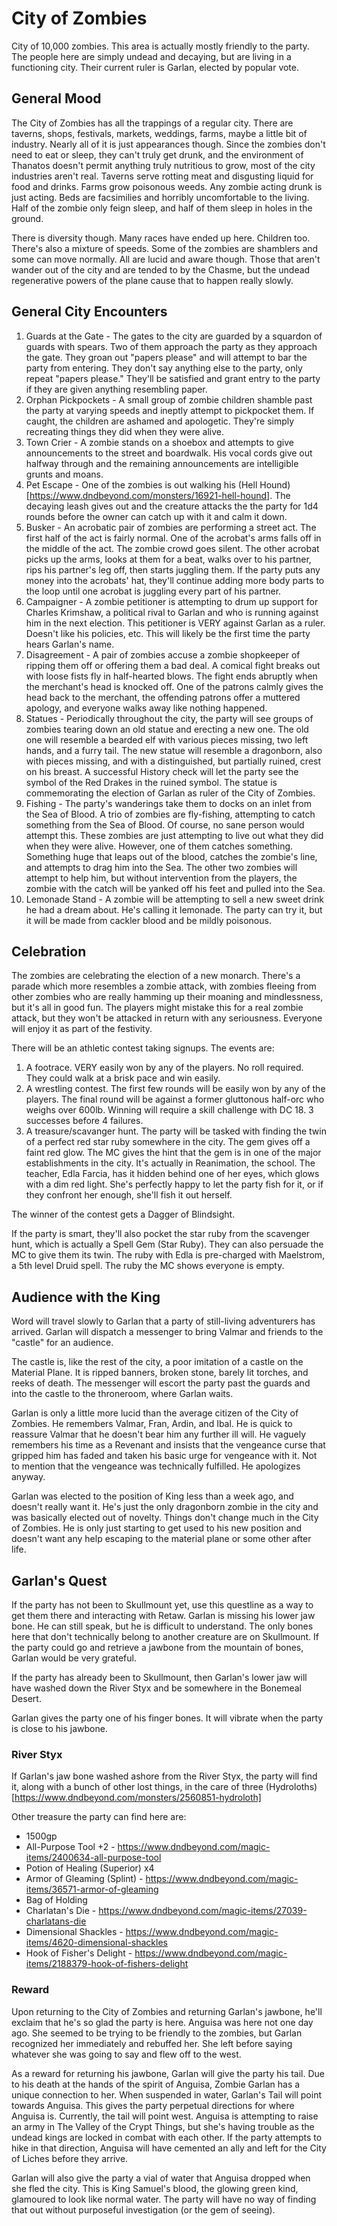 # City of Zombies
City of 10,000 zombies. This area is actually mostly friendly to the party. The people here are simply undead and decaying, but are living in a functioning city. Their current ruler is Garlan, elected by popular vote.

## General Mood
The City of Zombies has all the trappings of a regular city. There are taverns, shops, festivals, markets, weddings, farms, maybe a little bit of industry. Nearly all of it is just appearances though. Since the zombies don't need to eat or sleep, they can't truly get drunk, and the environment of Thanatos doesn't permit anything truly nutritious to grow, most of the city industries aren't real. Taverns serve rotting meat and disgusting liquid for food and drinks. Farms grow poisonous weeds. Any zombie acting drunk is just acting. Beds are facsimilies and horribly uncomfortable to the living. Half of the zombie only feign sleep, and half of them sleep in holes in the ground.
 
There is diversity though. Many races have ended up here. Children too. There's also a mixture of speeds. Some of the zombies are shamblers and some can move normally. All are lucid and aware though. Those that aren't wander out of the city and are tended to by the Chasme, but the undead regenerative powers of the plane cause that to happen really slowly.

## General City Encounters
1. Guards at the Gate - The gates to the city are guarded by a squardon of guards with spears. Two of them approach the party as they approach the gate. They groan out "papers please" and will attempt to bar the party from entering. They don't say anything else to the party, only repeat "papers please." They'll be satisfied and grant entry to the party if they are given anything resembling paper.
2. Orphan Pickpockets - A small group of zombie children shamble past the party at varying speeds and ineptly attempt to pickpocket them. If caught, the children are ashamed and apologetic. They're simply recreating things they did when they were alive.
3. Town Crier - A zombie stands on a shoebox and attempts to give announcements to the street and boardwalk. His vocal cords give out halfway through and the remaining announcements are intelligible grunts and moans.
4. Pet Escape - One of the zombies is out walking his (Hell Hound)[https://www.dndbeyond.com/monsters/16921-hell-hound]. The decaying leash gives out and the creature attacks the the party for 1d4 rounds before the owner can catch up with it and calm it down.
5. Busker - An acrobatic pair of zombies are performing a street act. The first half of the act is fairly normal. One of the acrobat's arms falls off in the middle of the act. The zombie crowd goes silent. The other acrobat picks up the arms, looks at them for a beat, walks over to his partner, rips his partner's leg off, then starts juggling them. If the party puts any money into the acrobats' hat, they'll continue adding more body parts to the loop until one acrobat is juggling every part of his partner.
6. Campaigner - A zombie petitioner is attempting to drum up support for Charles Krimshaw, a political rival to Garlan and who is running against him in the next election. This petitioner is VERY against Garlan as a ruler. Doesn't like his policies, etc. This will likely be the first time the party hears Garlan's name.
7. Disagreement - A pair of zombies accuse a zombie shopkeeper of ripping them off or offering them a bad deal. A comical fight breaks out with loose fists fly in half-hearted blows. The fight ends abruptly when the merchant's head is knocked off. One of the patrons calmly gives the head back to the merchant, the offending patrons offer a muttered apology, and everyone walks away like nothing happened.
8. Statues - Periodically throughout the city, the party will see groups of zombies tearing down an old statue and erecting a new one. The old one will resemble a bearded elf with various pieces missing, two left hands, and a furry tail. The new statue will resemble a dragonborn, also with pieces missing, and with a distinguished, but partially ruined, crest on his breast. A successful History check will let the party see the symbol of the Red Drakes in the ruined symbol. The statue is commemorating the election of Garlan as ruler of the City of Zombies.
9. Fishing - The party's wanderings take them to docks on an inlet from the Sea of Blood. A trio of zombies are fly-fishing, attempting to catch something from the Sea of Blood. Of course, no sane person would attempt this. These zombies are just attempting to live out what they did when they were alive. However, one of them catches something. Something huge that leaps out of the blood, catches the zombie's line, and attempts to drag him into the Sea. The other two zombies will attempt to help him, but without intervention from the players, the zombie with the catch will be yanked off his feet and pulled into the Sea.
10. Lemonade Stand - A zombie will be attempting to sell a new sweet drink he had a dream about. He's calling it lemonade. The party can try it, but it will be made from cackler blood and be mildly poisonous.

## Celebration
The zombies are celebrating the election of a new monarch. There's a parade which more resembles a zombie attack, with zombies fleeing from other zombies who are really hamming up their moaning and mindlessness, but it's all in good fun. The players might mistake this for a real zombie attack, but they won't be attacked in return with any seriousness. Everyone will enjoy it as part of the festivity.

There will be an athletic contest taking signups. The events are:
1. A footrace. VERY easily won by any of the players. No roll required. They could walk at a brisk pace and win easily.
2. A wrestling contest. The first few rounds will be easily won by any of the players. The final round will be against a former gluttonous half-orc who weighs over 600lb. Winning will require a skill challenge with DC 18. 3 successes before 4 failures.
3. A treasure/scavanger hunt. The party will be tasked with finding the twin of a perfect red star ruby somewhere in the city. The gem gives off a faint red glow. The MC gives the hint that the gem is in one of the major establishments in the city. It's actually in Reanimation, the school. The teacher, Edla Farcia, has it hidden behind one of her eyes, which glows with a dim red light. She's perfectly happy to let the party fish for it, or if they confront her enough, she'll fish it out herself.

The winner of the contest gets a Dagger of Blindsight.

If the party is smart, they'll also pocket the star ruby from the scavenger hunt, which is actually a Spell Gem (Star Ruby). They can also persuade the MC to give them its twin. The ruby with Edla is pre-charged with Maelstrom, a 5th level Druid spell. The ruby the MC shows everyone is empty.

## Audience with the King
Word will travel slowly to Garlan that a party of still-living adventurers has arrived. Garlan will dispatch a messenger to bring Valmar and friends to the "castle" for an audience.

The castle is, like the rest of the city, a poor imitation of a castle on the Material Plane. It is ripped banners, broken stone, barely lit torches, and reeks of death. The messenger will escort the party past the guards and into the castle to the throneroom, where Garlan waits.

Garlan is only a little more lucid than the average citizen of the City of Zombies. He remembers Valmar, Fran, Ardin, and Ibal. He is quick to reassure Valmar that he doesn't bear him any further ill will. He vaguely remembers his time as a Revenant and insists that the vengeance curse that gripped him has faded and taken his basic urge for vengeance with it. Not to mention that the vengeance was technically fulfilled. He apologizes anyway.

Garlan was elected to the position of King less than a week ago, and doesn't really want it. He's just the only dragonborn zombie in the city and was basically elected out of novelty. Things don't change much in the City of Zombies. He is only just starting to get used to his new position and doesn't want any help escaping to the material plane or some other after life.

## Garlan's Quest
If the party has not been to Skullmount yet, use this questline as a way to get them there and interacting with Retaw. Garlan is missing his lower jaw bone. He can still speak, but he is difficult to understand. The only bones here that don't technically belong to another creature are on Skullmount. If the party could go and retrieve a jawbone from the mountain of bones, Garlan would be very grateful.

If the party has already been to Skullmount, then Garlan's lower jaw will have washed down the River Styx and be somewhere in the Bonemeal Desert.

Garlan gives the party one of his finger bones. It will vibrate when the party is close to his jawbone.

### River Styx
If Garlan's jaw bone washed ashore from the River Styx, the party will find it, along with a bunch of other lost things, in the care of three (Hydroloths)[https://www.dndbeyond.com/monsters/2560851-hydroloth]

Other treasure the party can find here are:
* 1500gp
* All-Purpose Tool +2 - https://www.dndbeyond.com/magic-items/2400634-all-purpose-tool
* Potion of Healing (Superior) x4
* Armor of Gleaming (Splint) - https://www.dndbeyond.com/magic-items/36571-armor-of-gleaming
* Bag of Holding
* Charlatan's Die - https://www.dndbeyond.com/magic-items/27039-charlatans-die
* Dimensional Shackles - https://www.dndbeyond.com/magic-items/4620-dimensional-shackles
* Hook of Fisher's Delight - https://www.dndbeyond.com/magic-items/2188379-hook-of-fishers-delight

### Reward
Upon returning to the City of Zombies and returning Garlan's jawbone, he'll exclaim that he's so glad the party is here. Anguisa was here not one day ago. She seemed to be trying to be friendly to the zombies, but Garlan recognized her immediately and rebuffed her. She left before saying whatever she was going to say and flew off to the west.

As a reward for returning his jawbone, Garlan will give the party his tail. Due to his death at the hands of the spirit of Anguisa, Zombie Garlan has a unique connection to her. When suspended in water, Garlan's Tail will point towards Anguisa. This gives the party perpetual directions for where Anguisa is. Currently, the tail will point west. Anguisa is attempting to raise an army in The Valley of the Crypt Things, but she's having trouble as the undead kings are locked in combat with each other. If the party attempts to hike in that direction, Anguisa will have cemented an ally and left for the City of Liches before they arrive.

Garlan will also give the party a vial of water that Anguisa dropped when she fled the city. This is King Samuel's blood, the glowing green kind, glamoured to look like normal water. The party will have no way of finding that out without purposeful investigation (or the gem of seeing).
